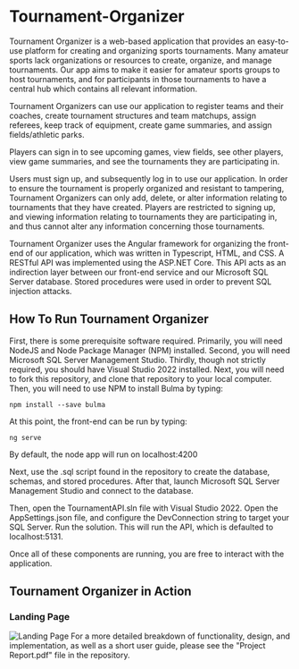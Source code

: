 # Tournament-Organizer
  Tournament Organizer is a web-based application that provides an easy-to-use platform for creating and organizing sports tournaments. Many amateur sports lack organizations or resources to create, organize, and manage tournaments. Our app aims to make it easier for amateur sports groups to host tournaments, and for participants in those tournaments to have a central hub which contains all relevant information. 
  
  Tournament Organizers can use our application to register teams and their coaches, create tournament structures and team matchups, assign referees, keep track of equipment, create game summaries, and assign fields/athletic parks.  
  
  Players can sign in to see upcoming games, view fields, see other players, view game summaries, and see the tournaments they are participating in.  
  
  Users must sign up, and subsequently log in to use our application. In order to ensure the tournament is properly organized and resistant to tampering, Tournament      Organizers can only add, delete, or alter information relating to tournaments that they have created. Players are restricted to signing up, and viewing information relating to tournaments they are participating in, and thus cannot alter any information concerning those tournaments.  
  
  Tournament Organizer uses the Angular framework for organizing the front-end of our application, which was written in Typescript, HTML, and CSS. A RESTful API was implemented using the ASP.NET Core. This API acts as an indirection layer between our front-end service and our Microsoft SQL Server database. Stored procedures were used in order to prevent SQL injection attacks.  
  
## How To Run Tournament Organizer
First, there is some prerequisite software required. Primarily, you will need NodeJS and Node Package Manager (NPM) installed. Second, you will need Microsoft SQL Server Management Studio. Thirdly, though not strictly required, you should have Visual Studio 2022 installed. Next, you will need to fork this repository, and clone that repository to your local computer. Then, you will need to use NPM to install Bulma by typing:
```
npm install --save bulma
```
At this point, the front-end can be run by typing:
```
ng serve
```
By default, the node app will run on localhost:4200  

Next, use the .sql script found in the repository to create the database, schemas, and stored procedures. After that, launch Microsoft SQL Server Management Studio and connect to the database.  

Then, open the TournamentAPI.sln file with Visual Studio 2022. Open the AppSettings.json file, and configure the DevConnection string to target your SQL Server. Run the solution. This will run the API, which is defaulted to localhost:5131.  

Once all of these components are running, you are free to interact with the application.  
## Tournament Organizer in Action
### Landing Page
![Landing Page](/Images/Landing_Page.png "Landing Page")
  For a more detailed breakdown of functionality, design, and implementation, as well as a short user guide, please see the "Project Report.pdf" file in the repository.

